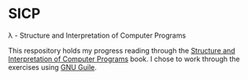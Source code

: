 # SICP
λ - Structure and Interpretation of Computer Programs

This respository holds my progress reading through the [Structure and Interpretation of Computer Programs](https://mitpress.mit.edu/sites/default/files/sicp/index.html) book. I chose to work through the exercises using [GNU Guile](https://www.gnu.org/software/guile/).
